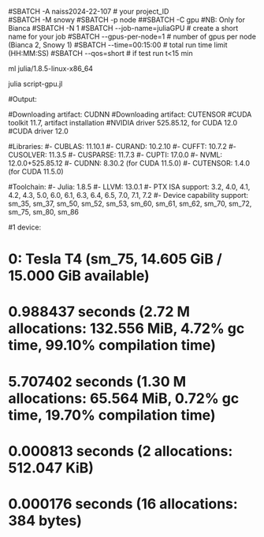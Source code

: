 #SBATCH -A naiss2024-22-107   # your project_ID  
#SBATCH -M snowy
#SBATCH -p node
##SBATCH -C gpu   #NB: Only for Bianca
#SBATCH -N 1
#SBATCH --job-name=juliaGPU         # create a short name for your job
#SBATCH --gpus-per-node=1             # number of gpus per node (Bianca 2, Snowy 1)
#SBATCH --time=00:15:00          # total run time limit (HH:MM:SS)
#SBATCH --qos=short              # if test run t<15 min

ml julia/1.8.5-linux-x86_64

julia script-gpu.jl

#Output:

#Downloading artifact: CUDNN
#Downloading artifact: CUTENSOR
#CUDA toolkit 11.7, artifact installation
#NVIDIA driver 525.85.12, for CUDA 12.0
#CUDA driver 12.0

#Libraries:
#- CUBLAS: 11.10.1
#- CURAND: 10.2.10
#- CUFFT: 10.7.2
#- CUSOLVER: 11.3.5
#- CUSPARSE: 11.7.3
#- CUPTI: 17.0.0
#- NVML: 12.0.0+525.85.12
#- CUDNN: 8.30.2 (for CUDA 11.5.0)
#- CUTENSOR: 1.4.0 (for CUDA 11.5.0)

#Toolchain:
#- Julia: 1.8.5
#- LLVM: 13.0.1
#- PTX ISA support: 3.2, 4.0, 4.1, 4.2, 4.3, 5.0, 6.0, 6.1, 6.3, 6.4, 6.5, 7.0, 7.1, 7.2
#- Device capability support: sm_35, sm_37, sm_50, sm_52, sm_53, sm_60, sm_61, sm_62, sm_70, sm_72, sm_75, sm_80, sm_86

#1 device:
#  0: Tesla T4 (sm_75, 14.605 GiB / 15.000 GiB available)
#  0.988437 seconds (2.72 M allocations: 132.556 MiB, 4.72% gc time, 99.10% compilation time)
#  5.707402 seconds (1.30 M allocations: 65.564 MiB, 0.72% gc time, 19.70% compilation time)
#  0.000813 seconds (2 allocations: 512.047 KiB)
#  0.000176 seconds (16 allocations: 384 bytes)
